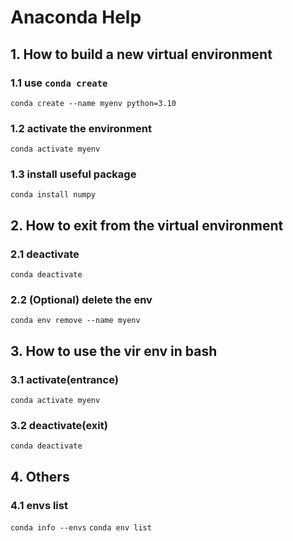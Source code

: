 # Anaconda Help
## 1. How to build a new virtual environment
### 1.1 use `conda create`
`conda create --name myenv python=3.10`

### 1.2 activate the environment
`conda activate myenv`

### 1.3 install useful package
`conda install numpy`

## 2. How to exit from the virtual environment
### 2.1 deactivate
`conda deactivate`
### 2.2 (Optional) delete the env
`conda env remove --name myenv`

## 3. How to use the vir env in bash
### 3.1 activate(entrance)
`conda activate myenv`
### 3.2 deactivate(exit)
`conda deactivate`

## 4. Others
### 4.1 envs list
`conda info --envs`
`conda env list`

